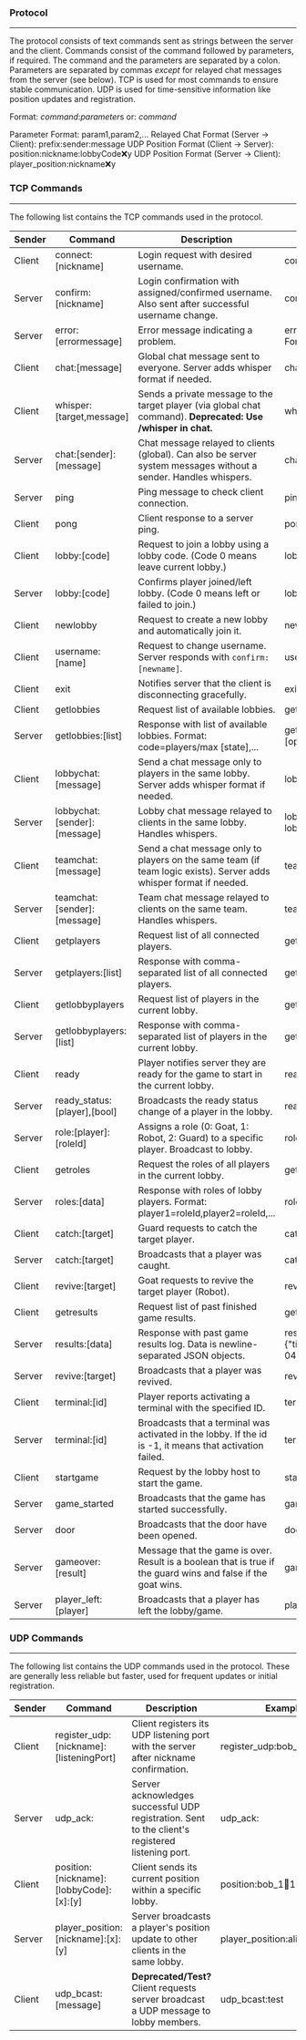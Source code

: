 ### Protocol
---
The protocol consists of text commands sent as strings between the server and the client. Commands consist of the command followed by parameters, if required. The command and the parameters are separated by a colon. Parameters are separated by commas *except* for relayed chat messages from the server (see below). TCP is used for most commands to ensure stable communication. UDP is used for time-sensitive information like position updates and registration.

Format: *command*:*parameter*s
or: *command*

Parameter Format: param1,param2,...
Relayed Chat Format (Server -> Client): prefix:sender:message
UDP Position Format (Client -> Server): position:nickname:lobbyCode:x:y
UDP Position Format (Server -> Client): player_position:nickname:x:y

### TCP Commands
---
The following list contains the TCP commands used in the protocol. 

| Sender | Command                      | Description                                                                                                        | Example                      | Protocol |
| ------ | ---------------------------- | ------------------------------------------------------------------------------------------------------------------ | ---------------------------- | -------- |
| Client | connect:[nickname]           | Login request with desired username.                                                                               | connect:bob                  | TCP      |
| Server | confirm:[nickname]           | Login confirmation with assigned/confirmed username. Also sent after successful username change.                   | confirm:bob_1                | TCP      |
| Server | error:[errormessage]         | Error message indicating a problem.                                                                                | error:Invalid Command Format | TCP      |
| Client | chat:[message]               | Global chat message sent to everyone. Server adds whisper format if needed.                                        | chat:hello                   | TCP      |
| Client | whisper:[target,message]     | Sends a private message to the target player (via global chat command). **Deprecated: Use /whisper in chat.**      | whisper:bob,hello bob        | TCP      |
| Server | chat:[sender]:[message]      | Chat message relayed to clients (global). Can also be server system messages without a sender. Handles whispers.   | chat:Alice:hello everyone    | TCP      |
| Server | ping                         | Ping message to check client connection.                                                                           | ping                         | TCP      |
| Client | pong                         | Client response to a server ping.                                                                                  | pong                         | TCP      |
| Client | lobby:[code]                 | Request to join a lobby using a lobby code. (Code 0 means leave current lobby.)                                    | lobby:1312                   | TCP      |
| Server | lobby:[code]                 | Confirms player joined/left lobby. (Code 0 means left or failed to join.)                                          | lobby:1312                   | TCP      |
| Client | newlobby                     | Request to create a new lobby and automatically join it.                                                           | newlobby                     | TCP      |
| Client | username:[name]              | Request to change username. Server responds with `confirm:[newname]`.                                              | username:notbob              | TCP      |
| Client | exit                         | Notifies server that the client is disconnecting gracefully.                                                       | exit                         | TCP      |
| Client | getlobbies                   | Request list of available lobbies.                                                                                 | getlobbies                   | TCP      |
| Server | getlobbies:[list]            | Response with list of available lobbies. Format: code=players/max [state],...                                      | getlobbies:1234=2/4 [open]   | TCP      |
| Client | lobbychat:[message]          | Send a chat message only to players in the same lobby. Server adds whisper format if needed.                       | lobbychat:hello lobby        | TCP      |
| Server | lobbychat:[sender]:[message] | Lobby chat message relayed to clients in the same lobby. Handles whispers.                                         | lobbychat:Bob:in the lobby!  | TCP      |
| Client | teamchat:[message]           | Send a chat message only to players on the same team (if team logic exists). Server adds whisper format if needed. | teamchat:go team!            | TCP      |
| Server | teamchat:[sender]:[message]  | Team chat message relayed to clients on the same team. Handles whispers.                                           | teamchat:Guard1:defend       | TCP      |
| Client | getplayers                   | Request list of all connected players.                                                                             | getplayers                   | TCP      |
| Server | getplayers:[list]            | Response with comma-separated list of all connected players.                                                       | getplayers:bob,alice         | TCP      |
| Client | getlobbyplayers              | Request list of players in the current lobby.                                                                      | getlobbyplayers              | TCP      |
| Server | getlobbyplayers:[list]       | Response with comma-separated list of players in the current lobby.                                                | getlobbyplayers:bob,alice    | TCP      |
| Client | ready                        | Player notifies server they are ready for the game to start in the current lobby.                                  | ready                        | TCP      |
| Server | ready_status:[player],[bool] | Broadcasts the ready status change of a player in the lobby.                                                       | ready_status:bob,true        | TCP      |
| Server | role:[player]:[roleId]       | Assigns a role (0: Goat, 1: Robot, 2: Guard) to a specific player. Broadcast to lobby.                             | role:bob:1                   | TCP      |
| Client | getroles                     | Request the roles of all players in the current lobby.                                                             | getroles                     | TCP      |
| Server | roles:[data]                 | Response with roles of lobby players. Format: player1=roleId,player2=roleId,...                                    | roles:bob=1,alice=2          | TCP      |
| Client | catch:[target]               | Guard requests to catch the target player.                                                                         | catch:bob                    | TCP      |
| Server | catch:[target]               | Broadcasts that a player was caught.                                                                               | catch:bob                    | TCP      |
| Client | revive:[target]              | Goat requests to revive the target player (Robot).                                                                 | revive:bob                   | TCP      |
| Client | getresults                    | Request list of past finished game results.                                                                     | getresults:                 | TCP      |
| Server | results:[data]                | Response with past game results log. Data is newline-separated JSON objects.                                     | results:{"timestamp":"2025-04-22T..."} | TCP      |
| Server | revive:[target]              | Broadcasts that a player was revived.                                                                              | revive:bob                   | TCP      |
| Client | terminal:[id]                | Player reports activating a terminal with the specified ID.                                                        | terminal:0                   | TCP      |
| Server | terminal:[id]                | Broadcasts that a terminal was activated in the lobby. If the id is -1, it means that activation failed.           | terminal:0                   | TCP      |
| Client | startgame                    | Request by the lobby host to start the game.                                                                       | startgame                    | TCP      |
| Server | game_started                 | Broadcasts that the game has started successfully.                                                                 | game_started                 | TCP      |
| Server | door                         | Broadcasts that the door have been opened.                                                                         | door                         | TCP      |
| Server | gameover:[result]            | Message that the game is over. Result is a boolean that is true if the guard wins and false if the goat wins.      | gameover:true                | TCP      |
| Server | player_left:[player]         | Broadcasts that a player has left the lobby/game.                                                                  | player_left:alice            | TCP      |

### UDP Commands
---
The following list contains the UDP commands used in the protocol. These are generally less reliable but faster, used for frequent updates or initial registration.

| Sender | Command                                   | Description                                                                                              | Example                          |
| ------ | ----------------------------------------- | -------------------------------------------------------------------------------------------------------- | -------------------------------- |
| Client | register_udp:[nickname]:[listeningPort] | Client registers its UDP listening port with the server after nickname confirmation.                     | register_udp:bob_1:54321         |
| Server | udp_ack:                                  | Server acknowledges successful UDP registration. Sent to the client's registered listening port.         | udp_ack:                         |
| Client | position:[nickname]:[lobbyCode]:[x]:[y] | Client sends its current position within a specific lobby.                                               | position:bob_1:1234:150:200      |
| Server | player_position:[nickname]:[x]:[y]      | Server broadcasts a player's position update to other clients in the same lobby.                         | player_position:alice:300:450    |
| Client | udp_bcast:[message]                       | **Deprecated/Test?** Client requests server broadcast a UDP message to lobby members.                    | udp_bcast:test                   |
